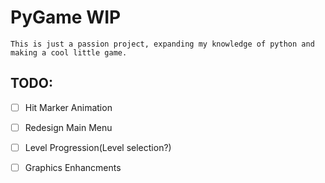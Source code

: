 # PyGame WIP

    This is just a passion project, expanding my knowledge of python and making a cool little game.

## TODO:

- [ ] Hit Marker Animation

- [ ] Redesign Main Menu

- [ ] Level Progression(Level selection?)

- [ ] Graphics Enhancments

